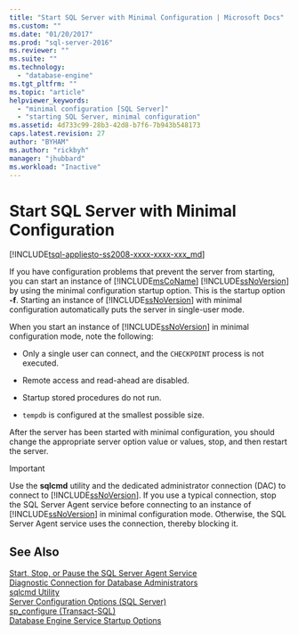 ```yaml
---
title: "Start SQL Server with Minimal Configuration | Microsoft Docs"
ms.custom: ""
ms.date: "01/20/2017"
ms.prod: "sql-server-2016"
ms.reviewer: ""
ms.suite: ""
ms.technology: 
  - "database-engine"
ms.tgt_pltfrm: ""
ms.topic: "article"
helpviewer_keywords: 
  - "minimal configuration [SQL Server]"
  - "starting SQL Server, minimal configuration"
ms.assetid: 4d733c99-28b3-42d8-b7f6-7b943b548173
caps.latest.revision: 27
author: "BYHAM"
ms.author: "rickbyh"
manager: "jhubbard"
ms.workload: "Inactive"
---
```

# Start SQL Server with Minimal Configuration
[!INCLUDE[tsql-appliesto-ss2008-xxxx-xxxx-xxx_md](../../includes/tsql-appliesto-ss2008-xxxx-xxxx-xxx-md.md)]

  If you have configuration problems that prevent the server from starting, you can start an instance of [!INCLUDE[msCoName](../../includes/msconame-md.md)] [!INCLUDE[ssNoVersion](../../includes/ssnoversion-md.md)] by using the minimal configuration startup option. This is the startup option **-f**. Starting an instance of [!INCLUDE[ssNoVersion](../../includes/ssnoversion-md.md)] with minimal configuration automatically puts the server in single-user mode.  
  
 When you start an instance of [!INCLUDE[ssNoVersion](../../includes/ssnoversion-md.md)] in minimal configuration mode, note the following:  
  
-   Only a single user can connect, and the `CHECKPOINT` process is not executed.  
  
-   Remote access and read-ahead are disabled.  
  
-   Startup stored procedures do not run.  

-   `tempdb` is configured at the smallest possible size.
  
 After the server has been started with minimal configuration, you should change the appropriate server option value or values, stop, and then restart the server.  
  
> [!IMPORTANT]  
>  Use the **sqlcmd** utility and the dedicated administrator connection (DAC) to connect to [!INCLUDE[ssNoVersion](../../includes/ssnoversion-md.md)]. If you use a typical connection, stop the SQL Server Agent service before connecting to an instance of [!INCLUDE[ssNoVersion](../../includes/ssnoversion-md.md)] in minimal configuration mode. Otherwise, the SQL Server Agent service uses the connection, thereby blocking it.  
  
## See Also  
 [Start, Stop, or Pause the SQL Server Agent Service](http://msdn.microsoft.com/library/c95a9759-dd30-4ab6-9ab0-087bb3bfb97c)   
 [Diagnostic Connection for Database Administrators](../../database-engine/configure-windows/diagnostic-connection-for-database-administrators.md)   
 [sqlcmd Utility](../../tools/sqlcmd-utility.md)   
 [Server Configuration Options &#40;SQL Server&#41;](../../database-engine/configure-windows/server-configuration-options-sql-server.md)   
 [sp_configure &#40;Transact-SQL&#41;](../../relational-databases/system-stored-procedures/sp-configure-transact-sql.md)   
 [Database Engine Service Startup Options](../../database-engine/configure-windows/database-engine-service-startup-options.md)  
  
  
